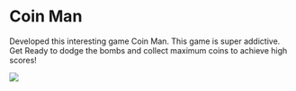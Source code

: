 # Coin Man
Developed this interesting game Coin Man.
This game is super addictive.
Get Ready to dodge the bombs and collect maximum coins to achieve high scores!






![](Demo.gif)
